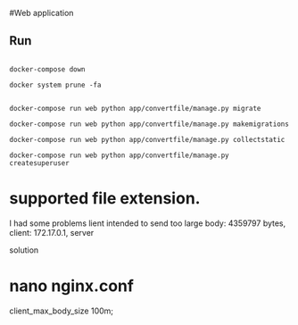 #Web application


## Run

```

docker-compose down

docker system prune -fa


docker-compose run web python app/convertfile/manage.py migrate

docker-compose run web python app/convertfile/manage.py makemigrations

docker-compose run web python app/convertfile/manage.py collectstatic

docker-compose run web python app/convertfile/manage.py createsuperuser
```

# supported file extension.


I had some problems
lient intended to send too large body: 4359797 bytes, client: 172.17.0.1, server

solution
# nano nginx.conf
client_max_body_size 100m;
